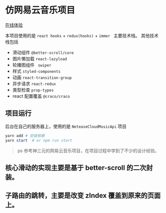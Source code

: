# 仿网易云音乐项目 
<a href="http://39.103.216.202:8080/" target="_blank">在线体验</a>

本项目使用的是 `react hooks` + `redux(hooks)` + `immer ` 主要技术栈。
其他技术栈包括

- 滑动组件 `@better-scroll/core`
- 图片懒加载 `react-lazyload`
- 轮播图组件 ` swiper`
- 样式 `styled-components`
- 动画 `react-transition-group`
- 异步请求 `react-redux`
- 类型检查 `prop-types`
- react 配置覆盖 `@craco/craco`

## 项目运行
后台在自己的服务器上，使用的是 `NeteaseCloudMusicApi` 项目
```powershell
yarn add # 安装依赖
yarn start  # or npm run start
```

> ps 参考神三元的网易云音乐项目，在项目过程中学到了不少的设计经验。

## 核心滑动的实现主要是基于 better-scroll 的二次封装。

## 子路由的跳转，主要是改变 zIndex 覆盖到原来的页面上。
